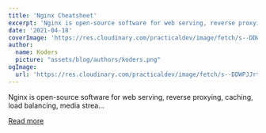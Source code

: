 ```yaml
---
title: 'Nginx Cheatsheet'
excerpt: 'Nginx is open-source software for web serving, reverse proxying, caching, load balancing, media strea...'
date: '2021-04-18'
coverImage: 'https://res.cloudinary.com/practicaldev/image/fetch/s--DDWPJJrt--/c_imagga_scale,f_auto,fl_progressive,h_420,q_auto,w_1000/https://dev-to-uploads.s3.amazonaws.com/uploads/articles/1o91lxa4qreqxecnodl1.png'
author:
  name: Koders
  picture: "assets/blog/authors/koders.png"
ogImage:
  url: 'https://res.cloudinary.com/practicaldev/image/fetch/s--DDWPJJrt--/c_imagga_scale,f_auto,fl_progressive,h_420,q_auto,w_1000/https://dev-to-uploads.s3.amazonaws.com/uploads/articles/1o91lxa4qreqxecnodl1.png'
---
```


Nginx is open-source software for web serving, reverse proxying, caching, load balancing, media strea...

[Read more](https://dev.to/vishnuchilamakuru/nginx-cheatsheet-24ph)
